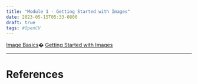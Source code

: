 ```yaml
---
title: "Module 1 - Getting Started with Images"
date: 2023-05-15T05:33-0800
draft: true
tags: #OpenCV
---
```


[Image Basics](../image-basics/)�
[Getting Started with Images](../getting-started-with-images/)

---
# References


